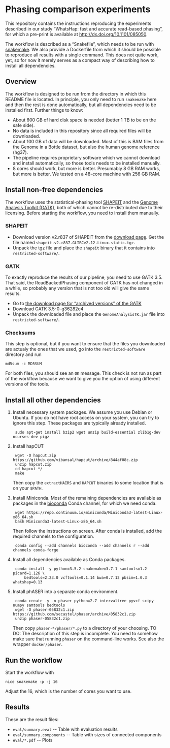 # Phasing comparison experiments

This repository contains the instructions reproducing the experiments described
in our study “WhatsHap: fast and accurate read-based phasing”, for which a
pre-print is available at <http://dx.doi.org/10.1101/085050>.

The workflow is described as a “Snakefile”, which needs to be run with
[snakemake](http://snakemake.bitbucket.org). We also provide a Dockerfile from
which it should be possible to reproduce all results with a single command.
This does not quite work, yet, so for now it merely serves as a compact way of
describing how to install all dependencies.

## Overview

The workflow is designed to be run from the directory in which this README file
is located. In principle, you only need to run `snakemake` here and then the
rest is done automatically, but all dependencies need to be installed first.
Further things to know:

* About 600 GB of hard disk space is needed (better 1 TB to be on the safe side).
* No data is included in this repository since all required files will be
  downloaded.
* About 100 GB of data will be downloaded. Most of this is BAM files from the
  Genome in a Bottle dataset, but also the human genome reference (hg37).
* The pipeline requires proprietary software which we cannot download and install
  automatically, so those tools needs to be installed manually.
* 8 cores should work, but more is better. Presumably 8 GB RAM works, but more
  is better. We tested on a 48-core machine with 256 GB RAM.

## Install non-free dependencies

The workflow uses the statistical-phasing tool [SHAPEIT](http://shapeit.fr) and
the [Genome Analysis Toolkit (GATK)](https://software.broadinstitute.org/gatk/),
both of which cannot be re-distributed due to their licensing. Before starting
the workflow, you need to install them manually.

### SHAPEIT

- Download version v2.r837 of SHAPEIT from the
  [download page](https://mathgen.stats.ox.ac.uk/genetics_software/shapeit/shapeit.html#download).
  Get the file named `shapeit.v2.r837.GLIBCv2.12.Linux.static.tgz`.
- Unpack the tgz file and place the `shapeit` binary that it contains into
  `restricted-software/`.

### GATK

To exactly reproduce the results of our pipeline, you need to use GATK 3.5.
That said, the ReadBackedPhasing component of GATK has not changed in a while,
so probably any version that is not too old will give the same results.

- Go to
  [the download page for “archived versions” of the GATK](https://software.broadinstitute.org/gatk/download/archive)
- Download GATK 3.5-0-g36282e4
- Unpack the downloaded file and place the `GenomeAnalysisTK.jar` file into
  `restricted-software/`.

### Checksums

This step is optional, but if you want to ensure that the files you downloaded
are actualy the ones that we used, go into the `restricted-software` directory
and run

    md5sum -c MD5SUM

For both files, you should see an `OK` message. This check is not run as part
of the workflow because we want to give you the option of using different
versions of the tools.

## Install all other dependencies

1. Install necessary system packages. We assume you use Debian or Ubuntu. If you
    do not have root access on your system, you can try to ignore this step.
    These packages are typically already installed.

        sudo apt-get install bzip2 wget unzip build-essential zlib1g-dev ncurses-dev pigz

2. Install hapCUT

        wget -O hapcut.zip https://github.com/vibansal/hapcut/archive/844af08c.zip
        unzip hapcut.zip
        cd hapcut-*/
        make

    Then copy the `extractHAIRS` and `HAPCUT` binaries to some location that is on
    your `$PATH`.

3. Install Miniconda. Most of the remaining dependencies are available as
    packages in the [bioconda](http://bioconda.github.io/) Conda channel, for which
    we need conda.

        wget https://repo.continuum.io/miniconda/Miniconda3-latest-Linux-x86_64.sh
        bash Miniconda3-latest-Linux-x86_64.sh

    Then follow the instructions on screen. After conda is installed, add the
    required channels to the configuration.

        conda config --add channels bioconda --add channels r --add channels conda-forge

4. Install all dependencies available as Conda packages.

        conda install -y python=3.5.2 snakemake=3.7.1 samtools=1.2 picard=1.126 \
            bedtools=2.23.0 vcftools=0.1.14 bwa=0.7.12 pbsim=1.0.3 whatshap=0.13

5. Install phASER into a separate conda environment.

        conda create -y -n phaser python=2.7 intervaltree pyvcf scipy numpy samtools bedtools
        wget -O phaser-05832c1.zip https://github.com/secastel/phaser/archive/05832c1.zip
        unzip phaser-05832c1.zip

    Then copy `phaser-*/phaser/*.py` to a directory of your choosing.
    TO DO: The description of this step is incomplete. You need to somehow make
    sure that running `phaser` on the command-line works. See also the wrapper
    `docker/phaser`.

## Run the workflow

Start the workflow with

    nice snakemake -p -j 16

Adjust the 16, which is the number of cores you want to use.

## Results

These are the result files:

* `eval/summary.eval` -- Table with evaluation results
* `eval/summary.components` -- Table with sizes of connected components
* `eval/*.pdf` -- Plots
